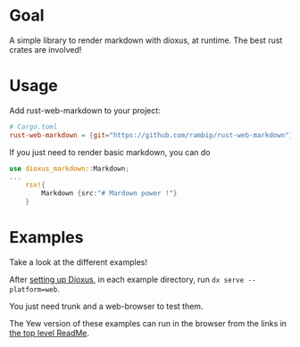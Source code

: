# Goal
A simple library to render markdown with dioxus, at runtime.
The best rust crates are involved!

# Usage
Add rust-web-markdown to your project:
```toml
# Cargo.toml
rust-web-markdown = {git="https://github.com/rambip/rust-web-markdown"}
```

If you just need to render basic markdown, you can do

```rust
use dioxus_markdown::Markdown;
...
    rsx!{
        Markdown {src:"# Mardown power !"}
    }
```

# Examples
Take a look at the different examples!

After [setting up Dioxus](https://dioxuslabs.com/learn/0.6/guide/tooling/), in each example directory, run `dx serve --platform=web`.

You just need trunk and a web-browser to test them.

The Yew version of these examples can run in the browser from the links in [the top level ReadMe](../README.md).